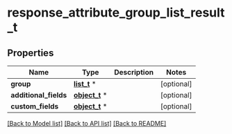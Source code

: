 # response_attribute_group_list_result_t

## Properties
Name | Type | Description | Notes
------------ | ------------- | ------------- | -------------
**group** | [**list_t**](store_attribute_group.md) \* |  | [optional] 
**additional_fields** | [**object_t**](.md) \* |  | [optional] 
**custom_fields** | [**object_t**](.md) \* |  | [optional] 

[[Back to Model list]](../README.md#documentation-for-models) [[Back to API list]](../README.md#documentation-for-api-endpoints) [[Back to README]](../README.md)


